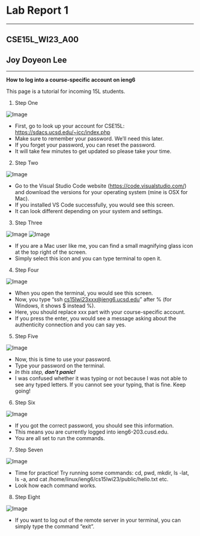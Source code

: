 # Lab Report 1
---
## CSE15L_WI23_A00
## Joy Doyeon Lee
---
**How to log into a course-specific account on ieng6**




This page is a tutorial for incoming 15L students.




1. Step One


![Image](1.png)
* First, go to look up your account for CSE15L: https://sdacs.ucsd.edu/~icc/index.php
* Make sure to remember your password. We’ll need this later.
* If you forget your password, you can reset the password.
* It will take few minutes to get updated so please take your time.






2. Step Two


![Image](2.png)
* Go to the Visual Studio Code website (https://code.visualstudio.com/)
  and download the versions for your operating system (mine is OSX for Mac).
* If you installed VS Code successfully, you would see this screen.
* It can look different depending on your system and settings.






3. Step Three


![Image](3.png)
![Image](4.png)
* If you are a Mac user like me, you can find a small magnifying glass icon at the top right of the screen.
* Simply select this icon and you can type terminal to open it.






4. Step Four


![Image](5.png)
* When you open the terminal, you would see this screen.
* Now, you type “ssh cs15lwi23xxx@ieng6.ucsd.edu” after % (for Windows, it shows $ instead %).
* Here, you should replace xxx part with your course-specific account.
* If you press the enter, you would see a message asking about the authenticity connection
  and you can say yes.






5. Step Five


![Image](6.png)
* Now, this is time to use your password.
* Type your password on the terminal.
* *In this step, **don’t panic!***
* I was confused whether it was typing or not because I was not able to see any typed letters.
  If you cannot see your typing, that is fine. Keep going!






6. Step Six


![Image](7.png)
* If you got the correct password, you should see this information.
* This means you are currently logged into ieng6-203.cusd.edu.
* You are all set to run the commands.






7. Step Seven


![Image](8.png)
* Time for practice! Try running some commands:
  cd, pwd, mkdir,  ls -lat, ls -a, and cat /home/linux/ieng6/cs15lwi23/public/hello.txt etc.
* Look how each command works.






8. Step Eight


![Image](9.png)
* If you want to log out of the remote server in your terminal,
  you can simply type the command “exit”.
